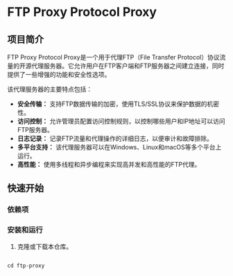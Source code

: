 # FTP Proxy Protocol Proxy

## 项目简介

FTP Proxy Protocol Proxy是一个用于代理FTP（File Transfer Protocol）协议流量的开源代理服务器。它允许用户在FTP客户端和FTP服务器之间建立连接，同时提供了一些增强的功能和安全性选项。

该代理服务器的主要特点包括：

- **安全传输：** 支持FTP数据传输的加密，使用TLS/SSL协议来保护数据的机密性。
- **访问控制：** 允许管理员配置访问控制规则，以控制哪些用户和IP地址可以访问FTP服务器。
- **日志记录：** 记录FTP流量和代理操作的详细日志，以便审计和故障排除。
- **多平台支持：** 该代理服务器可以在Windows、Linux和macOS等多个平台上运行。
- **高性能：** 使用多线程和异步编程来实现高并发和高性能的FTP代理。

## 快速开始

### 依赖项


### 安装和运行

1. 克隆或下载本仓库。

```shell

cd ftp-proxy

